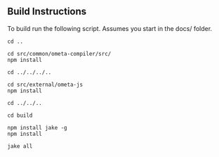 Build Instructions
------------------

To build run the following script. Assumes you start in the docs/ folder.

    cd ..

    cd src/common/ometa-compiler/src/
    npm install

    cd ../../../..

    cd src/external/ometa-js
    npm install

    cd ../../..

    cd build

    npm install jake -g
    npm install

    jake all
